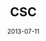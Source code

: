 ---
date: 2013-07-11
title: CSC
categories: gold
logo: /assets/images/sponsors/csc_logo.jpg
www: http://www.csc.com
---